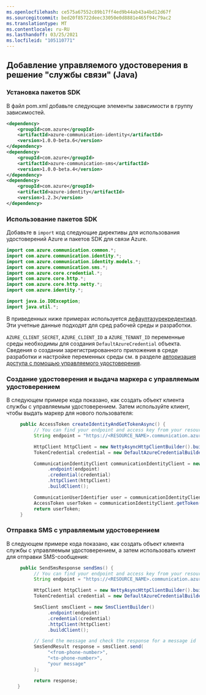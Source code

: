 ```yaml
---
ms.openlocfilehash: ce575a67552c89b17ff4ed9b44ab43a4bd12d67f
ms.sourcegitcommit: bed20f85722deec33050e0d8881e465f94c79ac2
ms.translationtype: MT
ms.contentlocale: ru-RU
ms.lasthandoff: 03/25/2021
ms.locfileid: "105110771"
---
```

## <a name="add-managed-identity-to-your-communication-services-solution-java"></a>Добавление управляемого удостоверения в решение "службы связи" (Java)

### <a name="install-the-sdk-packages"></a>Установка пакетов SDK
В файл pom.xml добавьте следующие элементы зависимости в группу зависимостей.

```xml
<dependency>
    <groupId>com.azure</groupId>
    <artifactId>azure-communication-identity</artifactId>
    <version>1.0.0-beta.6</version>
</dependency>
<dependency>
    <groupId>com.azure</groupId>
    <artifactId>azure-communication-sms</artifactId>
    <version>1.0.0-beta.4</version>
</dependency>
<dependency>
    <groupId>com.azure</groupId>
    <artifactId>azure-identity</artifactId>
    <version>1.2.3</version>
</dependency>
```

### <a name="use-the-sdk-packages"></a>Использование пакетов SDK

Добавьте в `import` код следующие директивы для использования удостоверений Azure и пакетов SDK для связи Azure.

```java
import com.azure.communication.common.*;
import com.azure.communication.identity.*;
import com.azure.communication.identity.models.*;
import com.azure.communication.sms.*;
import com.azure.core.credential.*;
import com.azure.core.http.*;
import com.azure.core.http.netty.*;
import com.azure.identity.*;

import java.io.IOException;
import java.util.*;
```

В приведенных ниже примерах используется [дефаултазурекредентиал](/java/api/azure.identity.defaultazurecredential). Эти учетные данные подходят для сред рабочей среды и разработки.

`AZURE_CLIENT_SECRET`, `AZURE_CLIENT_ID` а `AZURE_TENANT_ID` переменные среды необходимы для создания `DefaultAzureCredential` объекта. Сведения о создании зарегистрированного приложения в среде разработки и настройке переменных среды см. в разделе [авторизация доступа с помощью управляемого удостоверения](../managed-identity-from-cli.md).

### <a name="create-an-identity-and-issue-a-token-with-managed-identity"></a>Создание удостоверения и выдача маркера с управляемым удостоверением

В следующем примере кода показано, как создать объект клиента службы с управляемым удостоверением.
Затем используйте клиент, чтобы выдать маркер для нового пользователя:

```java
     public AccessToken createIdentityAndGetTokenAsync() {
          // You can find your endpoint and access key from your resource in the Azure portal
          String endpoint = "https://<RESOURCE_NAME>.communication.azure.com";

          HttpClient httpClient = new NettyAsyncHttpClientBuilder().build();
          TokenCredential credential = new DefaultAzureCredentialBuilder().build();

          CommunicationIdentityClient communicationIdentityClient = new CommunicationIdentityClientBuilder()
               .endpoint(endpoint)
               .credential(credential)
               .httpClient(httpClient)
               .buildClient();

          CommunicationUserIdentifier user = communicationIdentityClient.createUser();
          AccessToken userToken = communicationIdentityClient.getToken(user, new ArrayList<>(Arrays.asList(CommunicationTokenScope.CHAT)));
          return userToken;
     }
```

### <a name="send-an-sms-with-managed-identity"></a>Отправка SMS с управляемым удостоверением

В следующем примере кода показано, как создать объект клиента службы с управляемым удостоверением, а затем использовать клиент для отправки SMS-сообщения:

```java
     public SendSmsResponse sendSms() {
          // You can find your endpoint and access key from your resource in the Azure portal
          String endpoint = "https://<RESOURCE_NAME>.communication.azure.com";

          HttpClient httpClient = new NettyAsyncHttpClientBuilder().build();
          TokenCredential credential = new DefaultAzureCredentialBuilder().build();

          SmsClient smsClient = new SmsClientBuilder()
               .endpoint(endpoint)
               .credential(credential)
               .httpClient(httpClient)
               .buildClient();

          // Send the message and check the response for a message id
          SmsSendResult response = smsClient.send(
               "<from-phone-number>",
               "<to-phone-number>",
               "your message"
          );

          return response;
    }
```

